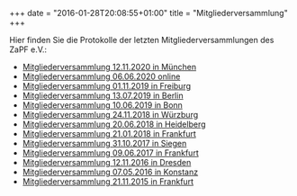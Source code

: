 +++
date = "2016-01-28T20:08:55+01:00"
title = "Mitgliederversammlung"
+++

Hier finden Sie die Protokolle der letzten Mitgliederversammlungen des ZaPF e.V.:

- [Mitgliederversammlung 12.11.2020 in München](/protokolle/Protokoll_MV_2020_11_12_Muenchen.pdf)
- [Mitgliederversammlung 06.06.2020 online](/protokolle/Protokoll_MV_2020_06_06_Digital.pdf)
- [Mitgliederversammlung 01.11.2019 in Freiburg](/protokolle/Protokoll_MV_2019_11_01_Freiburg.pdf)
- [Mitgliederversammlung 13.07.2019 in Berlin](/protokolle/Protokoll_MV_2019_07_13_Berlin.pdf)
- [Mitgliederversammlung 10.06.2019 in Bonn](/protokolle/Protokoll_MV_2019_06_10_Bonn.pdf)
- [Mitgliederversammlung 24.11.2018 in Würzburg](/protokolle/Protokoll_MV_2018_11_24_Wuerzburg.pdf)
- [Mitgliederversammlung 20.06.2018 in Heidelberg](/protokolle/Protokoll_MV_2018_06_20_Heidelberg.pdf)
- [Mitgliederversammlung 21.01.2018 in Frankfurt](/protokolle/Protokoll_MV_2018_01_21_Frankfurt.pdf)
- [Mitgliederversammlung 31.10.2017 in Siegen](/protokolle/Protokoll_MV_2017_10_31_Siegen.pdf)
- [Mitgliederversammlung 09.06.2017 in Frankfurt](/protokolle/Protokoll_MV_2017_06_09_Frankfurt.pdf)
- [Mitgliederversammlung 12.11.2016 in Dresden](/protokolle/Protokoll_MV_2016_11_12_Dresden.pdf)
- [Mitgliederversammlung 07.05.2016 in Konstanz](/protokolle/Protokoll_MV_2016_05_07_Konstanz.pdf)
- [Mitgliederversammlung 21.11.2015 in Frankfurt](/protokolle/Protokoll_MV_2015_11_21_Frankfurt.pdf)
